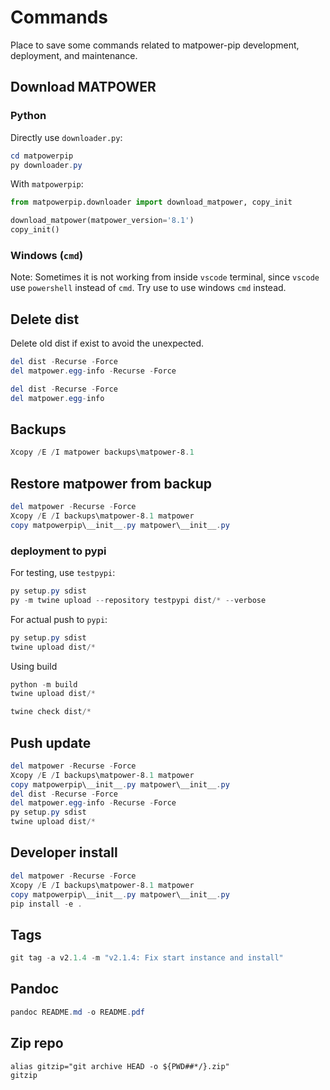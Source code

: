 # Commands

Place to save some commands related to matpower-pip development, deployment, and maintenance.

## Download MATPOWER

### Python

Directly use `downloader.py`:

```powershell
cd matpowerpip
py downloader.py
```

With `matpowerpip`:

```python
from matpowerpip.downloader import download_matpower, copy_init

download_matpower(matpower_version='8.1')
copy_init()
```

### Windows (`cmd`)

<!-- TODO: MATPOWER 8.1 -->

Note: Sometimes it is not working from inside `vscode` terminal, since `vscode` use `powershell` instead of `cmd`. Try use to use windows `cmd` instead.

<!-- 
TODO: 
    1. Powershell command for curl and tar
-->

<!-- 
### Mac (zsh)

```shell
cp matpowerpip/__init__.py matpower/__init__.py
```

-->

## Delete dist

Delete old dist if exist to avoid the unexpected.

```powershell
del dist -Recurse -Force
del matpower.egg-info -Recurse -Force
```

```powershell
del dist -Recurse -Force
del matpower.egg-info
```

## Backups

```powershell
Xcopy /E /I matpower backups\matpower-8.1
```

## Restore matpower from backup

```powershell
del matpower -Recurse -Force
Xcopy /E /I backups\matpower-8.1 matpower
copy matpowerpip\__init__.py matpower\__init__.py
```

### deployment to pypi

For testing, use `testpypi`:

```powershell
py setup.py sdist
py -m twine upload --repository testpypi dist/* --verbose 
```

For actual push to `pypi`:

```powershell
py setup.py sdist
twine upload dist/*
```

Using build

```powershell
python -m build
twine upload dist/*
```

```powershell
twine check dist/*
```

## Push update

```powershell
del matpower -Recurse -Force
Xcopy /E /I backups\matpower-8.1 matpower
copy matpowerpip\__init__.py matpower\__init__.py
del dist -Recurse -Force
del matpower.egg-info -Recurse -Force
py setup.py sdist
twine upload dist/*
```

## Developer install

```powershell
del matpower -Recurse -Force
Xcopy /E /I backups\matpower-8.1 matpower
copy matpowerpip\__init__.py matpower\__init__.py
pip install -e .
```

## Tags

```powershell
git tag -a v2.1.4 -m "v2.1.4: Fix start instance and install"
```

## Pandoc

```powershell
pandoc README.md -o README.pdf
```

## Zip repo

```shell
alias gitzip="git archive HEAD -o ${PWD##*/}.zip"
gitzip
```
